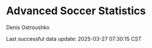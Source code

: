 # Advanced Soccer Statistics
Denis Ostroushko

<!-- gfm -->

Last successful data update: 2025-03-27 07:30:15 CST
